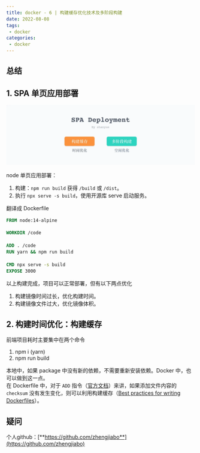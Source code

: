 ```yaml
---
title: docker - 6 | 构建缓存优化技术及多阶段构建
date: 2022-08-08
tags:
 - docker
categories: 
 - docker
---
```


## 总结




## 1. SPA 单页应用部署
![](./220808/1.png)

node 单页应用部署：
1. 构建：`npm run build` 获得 `/build` 或 `/dist`。
2. 执行 `npx serve -s build`，使用开源库 serve 启动服务。      
 
翻译成 Dockerfile
```dockerfile
FROM node:14-alpine

WORKDIR /code

ADD . /code
RUN yarn && npm run build

CMD npx serve -s build
EXPOSE 3000
```

以上构建完成，项目可以正常部署，但有以下两点优化
1. 构建镜像时间过长，优化构建时间。
2. 构建镜像文件过大，优化镜像体积。



## 2. 构建时间优化：构建缓存
前端项目耗时主要集中在两个命令
1. npm i (yarn)
2. npm run build

本地中，如果 package 中没有新的依赖，不需要重新安装依赖。Docker 中，也可以做到这一点。      
在 Dockerfile 中，对于 `ADD` 指令（[官方文档](https://docs.docker.com/engine/reference/builder/#add)）来讲，如果添加文件内容的 `checksum` 没有发生变化，则可以利用构建缓存（[Best practices for writing Dockerfiles](https://docs.docker.com/develop/develop-images/dockerfile_best-practices/#leverage-build-cache)）。








## 疑问







个人github：[**https://github.com/zhengjiabo**](https://github.com/zhengjiabo) 